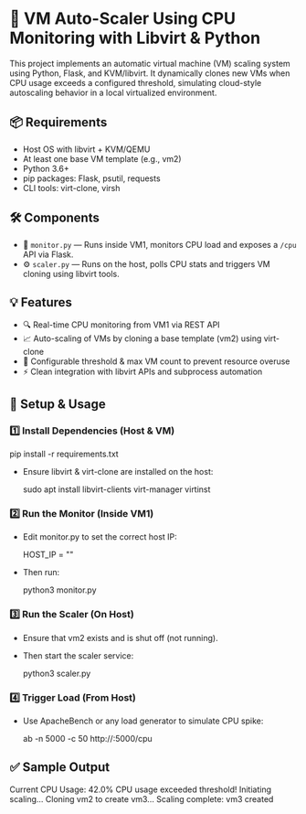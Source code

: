 
# 🚀 VM Auto-Scaler Using CPU Monitoring with Libvirt & Python

This project implements an automatic virtual machine (VM) scaling system using Python, Flask, and KVM/libvirt. It dynamically clones new VMs when CPU usage exceeds a configured threshold, simulating cloud-style autoscaling behavior in a local virtualized environment.


## 📦 Requirements

- Host OS with libvirt + KVM/QEMU
- At least one base VM template (e.g., vm2)
- Python 3.6+
- pip packages: Flask, psutil, requests
- CLI tools: virt-clone, virsh


## 🛠️ Components

- 🧠 `monitor.py` — Runs inside VM1, monitors CPU load and exposes a `/cpu` API via Flask.
- ⚙️ `scaler.py` — Runs on the host, polls CPU stats and triggers VM cloning using libvirt tools.


## 💡 Features

- 🔍 Real-time CPU monitoring from VM1 via REST API
- 📈 Auto-scaling of VMs by cloning a base template (vm2) using virt-clone
- 🧩 Configurable threshold & max VM count to prevent resource overuse
- ⚡ Clean integration with libvirt APIs and subprocess automation


## 🚀 Setup & Usage

### 1️⃣ Install Dependencies (Host & VM)

  pip install -r requirements.txt

- Ensure libvirt & virt-clone are installed on the host:

  sudo apt install libvirt-clients virt-manager virtinst

### 2️⃣ Run the Monitor (Inside VM1)
- Edit monitor.py to set the correct host IP:

  HOST_IP = "<host-ip>"

- Then run:

  python3 monitor.py

### 3️⃣ Run the Scaler (On Host)
- Ensure that vm2 exists and is shut off (not running).
- Then start the scaler service:

  python3 scaler.py

### 4️⃣ Trigger Load (From Host)
- Use ApacheBench or any load generator to simulate CPU spike:

  ab -n 5000 -c 50 http://<vm1-ip>:5000/cpu


## ✅ Sample Output
Current CPU Usage: 42.0%
CPU usage exceeded threshold! Initiating scaling...
Cloning vm2 to create vm3...
Scaling complete: vm3 created

